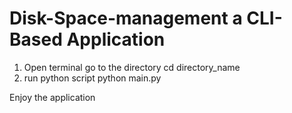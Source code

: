 # Disk-Space-management a CLI-Based Application

1) Open terminal go to the directory 
              cd directory_name
2) run python script
              python main.py

Enjoy the application
